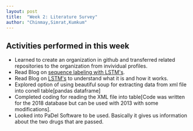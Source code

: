 ```yaml
---
layout: post
title:  "Week 2: Literature Survey"
author: "Chinmay,Simrat,Kumkum"
---
```


## Activities performed in this week
* Learned to create an organization in github and transferred related repositories to the organization from invividual profiles.
* Read Blog on [sequence labeling with LSTM's](https://www.depends-on-the-definition.com/guide-sequence-tagging-neural-networks-python/).
* Read Blog on [LSTM's](http://colah.github.io/posts/2015-08-Understanding-LSTMs/) to understand what it is and how it works. 
* Explored option of using beautiful soup for extracting data from xml file into conell table[pandas dataframe]
* Completed coding for reading the XML file into table[Code was written for the 2018 database but can be used with 2013 with some modifications].
* Looked into PaDel Software to be used. Basically it gives us information about the two drugs that are passed.
